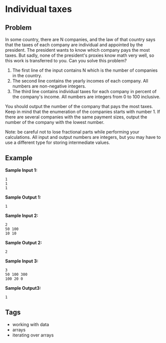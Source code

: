 # Individual taxes

## Problem
In some country, there are N companies, and the law of that country says that the taxes of each company are individual and appointed by the president. The president wants to know which company pays the most taxes. But sadly, none of the president's proxies know math very well, so this work is transferred to you. Can you solve this problem?

1. The first line of the input contains N which is the number of companies in the country.
2. The second line contains the yearly incomes of each company. All numbers are non-negative integers.
3. The third line contains individual taxes for each company in percent of the company's income. All numbers are integers from 0 to 100 inclusive.

You should output the number of the company that pays the most taxes. Keep in mind that the enumeration of the companies starts with number 1. If there are several companies with the same payment sizes, output the number of the company with the lowest number.

Note: be careful not to lose fractional parts while performing your calculations. All input and output numbers are integers, but you may have to use a different type for storing intermediate values.

## Example
**Sample Input 1:**
```console
1
1
1
```
**Sample Output 1:**
```console
1
```

**Sample Input 2:**
```console
2
50 100
10 10
```
**Sample Output 2:**
```console
2
```

**Sample Input 3:**
```console
3
50 100 300
100 20 0
```
**Sample Output3:**
```console
1
```

## Tags
- working with data
- arrays
- iterating over arrays